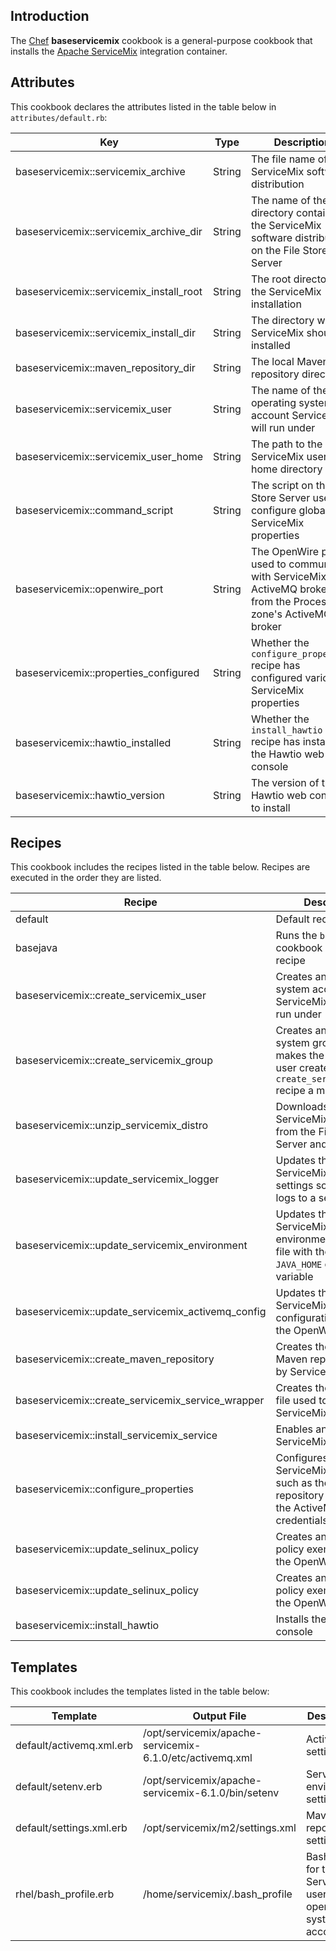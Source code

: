Introduction
------------

The [Chef](https://www.chef.io/) **baseservicemix** cookbook is a general-purpose cookbook that installs the [Apache ServiceMix](http://servicemix.apache.org/) integration container.

Attributes
----------

This cookbook declares the attributes listed in the table below in `attributes/default.rb`:

|Key|Type|Description|
|---|----|-----------|
|baseservicemix::servicemix\_archive|String|The file name of the ServiceMix software distribution|
|baseservicemix::servicemix\_archive\_dir|String|The name of the directory containing the ServiceMix software distribution on the File Store Server|
|baseservicemix::servicemix\_install\_root|String|The root directory of the ServiceMix installation|
|baseservicemix::servicemix\_install\_dir|String|The directory where ServiceMix should be installed|
|baseservicemix::maven\_repository\_dir|String|The local Maven repository directory|
|baseservicemix::servicemix\_user|String|The name of the operating system account ServiceMix will run under|
|baseservicemix::servicemix\_user\_home|String|The path to the ServiceMix user's home directory|
|baseservicemix::command\_script|String|The script on the File Store Server used to configure global ServiceMix properties|
|baseservicemix::openwire\_port|String|The OpenWire port used to communicate with ServiceMix's ActiveMQ broker from the Process zone's ActiveMQ broker|
|baseservicemix::properties\_configured|String|Whether the `configure_properties` recipe has configured various ServiceMix properties|
|baseservicemix::hawtio\_installed|String|Whether the `install_hawtio` recipe has installed the Hawtio web console|
|baseservicemix::hawtio\_version|String|The version of the Hawtio web console to install|

Recipes
-------

This cookbook includes the recipes listed in the table below. Recipes are executed in the order they are listed.

|Recipe|Description|
|------|-----------|
|default|Default recipe|
|basejava|Runs the `basejava` cookbook default recipe|
|baseservicemix::create\_servicemix\_user|Creates an operating system account for the ServiceMix service to run under|
|baseservicemix::create\_servicemix\_group|Creates an operating system group and makes the ServiceMix user created in the `create_servicemix_user` recipe a member of it|
|baseservicemix::unzip\_servicemix\_distro|Downloads the ServiceMix distribution from the File Store Server and unzips it|
|baseservicemix::update\_servicemix\_logger|Updates the ServiceMix logging settings so each bundle logs to a separate file|
|baseservicemix::update\_servicemix\_environment|Updates the ServiceMix environment settings file with the correct `JAVA_HOME` environment variable|
|baseservicemix::update\_servicemix\_activemq\_config|Updates the ServiceMix ActiveMQ configuration file with the OpenWire port|
|baseservicemix::create\_maven\_repository|Creates the bare local Maven repository used by ServiceMix|
|baseservicemix::create\_servicemix\_service\_wrapper|Creates the wrapper file used to run the ServiceMix service|
|baseservicemix::install\_servicemix\_service|Enables and starts the ServiceMix service|
|baseservicemix::configure\_properties|Configures global ServiceMix properties such as the Maven repository location and the ActiveMQ broker credentials|
|baseservicemix::update\_selinux\_policy|Creates an SELinux policy exemption for the OpenWire port|
|baseservicemix::update\_selinux\_policy|Creates an SELinux policy exemption for the OpenWire port|
|baseservicemix::install\_hawtio|Installs the Hawtio web console|

Templates
---------

This cookbook includes the templates listed in the table below:

|Template|Output File|Description|
|--------|-----------|-----------|
|default/activemq.xml.erb|/opt/servicemix/apache-servicemix-6.1.0/etc/activemq.xml|ActiveMQ settings|
|default/setenv.erb|/opt/servicemix/apache-servicemix-6.1.0/bin/setenv|ServiceMix environment settings|
|default/settings.xml.erb|/opt/servicemix/m2/settings.xml|Maven local repository settings|
|rhel/bash\_profile.erb|/home/servicemix/.bash\_profile|Bash profile for the ServiceMix user operating system account|
